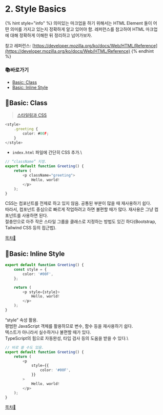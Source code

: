 # 2. Style Basics

{% hint style="info" %}
의미있는 마크업을 하기 위해서는 HTML Element 들이 어떤 의미를 가지고 있는지 정확하게 알고 있어야 함. 레퍼런스를 참고하여 HTML 마크업에 대해 정확하게 이해한 뒤 정리하고 넘어가보자.

참고 레퍼런스: [https://developer.mozilla.org/ko/docs/Web/HTML/Reference](https://developer.mozilla.org/ko/docs/Web/HTML/Reference)
{% endhint %}

### 📚바로가기

* [Basic: Class](2.-style-basics.md#basic-class)
* [Basic: Inline Style](2.-style-basics.md#basic-inline-style)

## 📍Basic: Class

> [스타일링과 CSS](https://ko.reactjs.org/docs/faq-styling.html)

```typescript
<style>
    .greeting {
        color: #00F;
    }
</style>
```

* `index.html` 파일에 간단히 CSS 추가.\


```typescript
// “className” 지정.
export default function Greeting() {
    return (
        <p className="greeting">
            Hello, world!
        </p>
    );
}
```

CSS는 컴포넌트를 전제로 하고 있지 않음. 공통된 부분이 많을 때 재사용하기 쉽다.\
따라서, 컴포넌트 중심으로 빠르게 작업하려고 하면 불편할 때가 많다. 재사용은 그냥 컴포넌트를 사용하면 된다.\
절충안으로 아주 작은 스타일 그룹을 클래스로 지정하는 방법도 있긴 하다(Bootstrap, Tailwind CSS 등의 접근법).

[목차🔺](2.-style-basics.md#undefined)

## 📍Basic: Inline Style

```typescript
export default function Greeting() {
    const style = {
        color: '#00F',
    };

    return (
        <p style={style}>
            Hello, world!
        </p>
    );
}
```

“style” 속성 활용.\
평범한 JavaScript 객체를 활용하므로 변수, 함수 등을 재사용하기 쉽다.\
텍스트가 아니라서 실수하거나 불편할 때가 있다.\
TypeScript의 힘으로 자동완성, 타입 검사 등의 도움을 받을 수 있다.\


```typescript
// 바로 쓸 수도 있음.
export default function Greeting() {
    return (
        <p
            style={{
                color: '#00F',
            }}
        >
            Hello, world!
        </p>
    );
}
```

[목차🔺](2.-style-basics.md#undefined)
